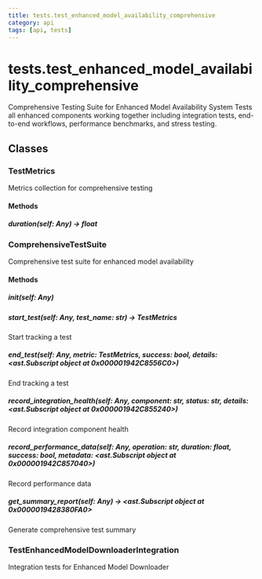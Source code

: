 ```yaml
---
title: tests.test_enhanced_model_availability_comprehensive
category: api
tags: [api, tests]
---
```


# tests.test_enhanced_model_availability_comprehensive

Comprehensive Testing Suite for Enhanced Model Availability System
Tests all enhanced components working together including integration tests,
end-to-end workflows, performance benchmarks, and stress testing.

## Classes

### TestMetrics

Metrics collection for comprehensive testing

#### Methods

##### duration(self: Any) -> float



### ComprehensiveTestSuite

Comprehensive test suite for enhanced model availability

#### Methods

##### __init__(self: Any)



##### start_test(self: Any, test_name: str) -> TestMetrics

Start tracking a test

##### end_test(self: Any, metric: TestMetrics, success: bool, details: <ast.Subscript object at 0x000001942C8556C0>)

End tracking a test

##### record_integration_health(self: Any, component: str, status: str, details: <ast.Subscript object at 0x000001942C855240>)

Record integration component health

##### record_performance_data(self: Any, operation: str, duration: float, success: bool, metadata: <ast.Subscript object at 0x000001942C857040>)

Record performance data

##### get_summary_report(self: Any) -> <ast.Subscript object at 0x0000019428380FA0>

Generate comprehensive test summary

### TestEnhancedModelDownloaderIntegration

Integration tests for Enhanced Model Downloader

